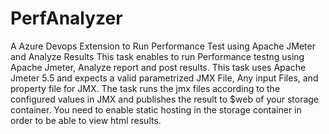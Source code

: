 # PerfAnalyzer
A Azure Devops Extension to Run Performance Test using Apache JMeter and Analyze Results This task enables to run Performance testng using Apache Jmeter, Analyze report and post results. This task uses Apache Jmeter 5.5 and expects a valid parametrized JMX File, Any input Files, and property file for JMX. The task runs the jmx files according to the configured values in JMX and publishes the result to $web of your storage container. You need to enable static hosting in the storage container in order to be able to view html results.
